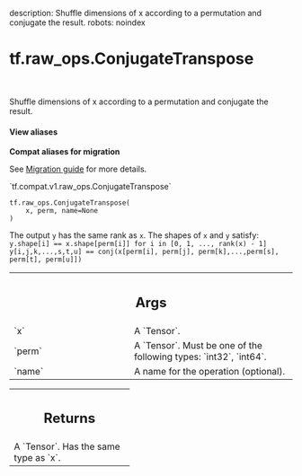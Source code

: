 description: Shuffle dimensions of x according to a permutation and conjugate the result.
robots: noindex

# tf.raw_ops.ConjugateTranspose

<!-- Insert buttons and diff -->

<table class="tfo-notebook-buttons tfo-api nocontent" align="left">

</table>



Shuffle dimensions of x according to a permutation and conjugate the result.

<section class="expandable">
  <h4 class="showalways">View aliases</h4>
  <p>
<b>Compat aliases for migration</b>
<p>See
<a href="https://www.tensorflow.org/guide/migrate">Migration guide</a> for
more details.</p>
<p>`tf.compat.v1.raw_ops.ConjugateTranspose`</p>
</p>
</section>

<pre class="devsite-click-to-copy prettyprint lang-py tfo-signature-link">
<code>tf.raw_ops.ConjugateTranspose(
    x, perm, name=None
)
</code></pre>



<!-- Placeholder for "Used in" -->

The output `y` has the same rank as `x`. The shapes of `x` and `y` satisfy:
  `y.shape[i] == x.shape[perm[i]] for i in [0, 1, ..., rank(x) - 1]`
  `y[i,j,k,...,s,t,u] == conj(x[perm[i], perm[j], perm[k],...,perm[s], perm[t], perm[u]])`

<!-- Tabular view -->
 <table class="responsive fixed orange">
<colgroup><col width="214px"><col></colgroup>
<tr><th colspan="2"><h2 class="add-link">Args</h2></th></tr>

<tr>
<td>
`x`
</td>
<td>
A `Tensor`.
</td>
</tr><tr>
<td>
`perm`
</td>
<td>
A `Tensor`. Must be one of the following types: `int32`, `int64`.
</td>
</tr><tr>
<td>
`name`
</td>
<td>
A name for the operation (optional).
</td>
</tr>
</table>



<!-- Tabular view -->
 <table class="responsive fixed orange">
<colgroup><col width="214px"><col></colgroup>
<tr><th colspan="2"><h2 class="add-link">Returns</h2></th></tr>
<tr class="alt">
<td colspan="2">
A `Tensor`. Has the same type as `x`.
</td>
</tr>

</table>

